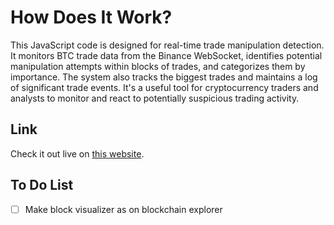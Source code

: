 # How Does It Work?

This JavaScript code is designed for real-time trade manipulation detection. It monitors BTC trade data from the Binance WebSocket, identifies potential manipulation attempts within blocks of trades, and categorizes them by importance. The system also tracks the biggest trades and maintains a log of significant trade events. It's a useful tool for cryptocurrency traders and analysts to monitor and react to potentially suspicious trading activity.


## Link
Check it out live on [this website](https://themikerik.github.io/futuresChecker/).

## To Do List
- [ ] Make block visualizer as on blockchain explorer